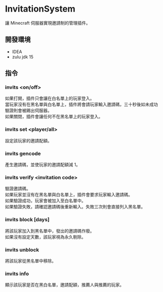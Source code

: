 # InvitationSystem
讓 Minecraft 伺服器實現邀請制的管理插件。  

## 開發環境
- IDEA
- zulu jdk 15

## 指令
### invits <on/off>
如果打開，插件只會讓在白名單上的玩家登入。  
當玩家沒有在黑名單與白名單上，插件將會請玩家輸入邀請碼，三十秒後如未成功驗證則會被踢出伺服器。  
如果關閉，插件會讓任何不在黑名單上的玩家登入。  
### invits set <player/all> <how many invitation quota>
設定該玩家的邀請配額。  
### invits gencode
產生邀請碼，並使玩家的邀請配額減 1。  
### invits verify \<invitation code>
驗證邀請碼。  
如果玩家並沒有在黑名單與白名單上，插件會要求玩家輸入邀請碼。  
如果驗證成功，玩家會被加入至白名單中。  
如果驗證失敗，請確認邀請碼後重新輸入。失敗三次則會直接列入黑名單。  
### invits block <player> [days]
將該玩家加入到黑名單中，發出的邀請碼作廢。  
如果沒有設定天數，該玩家視為永久剔除。  
### invits unblock <player>
將該玩家從黑名單中移除。  
### invits info <player>
顯示該玩家是否在黑白名單，邀請配額，推薦人與推薦的玩家。  
